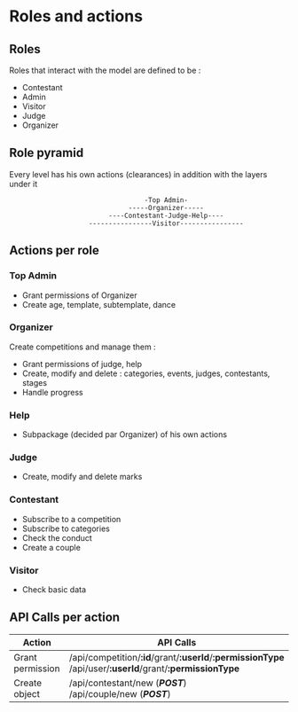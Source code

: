 # Roles and actions

## Roles

Roles that interact with the model are defined to be :
- Contestant
- Admin
- Visitor
- Judge
- Organizer

## Role pyramid

Every level has his own actions (clearances) in addition with the layers under it

                                      -Top Admin-
                                  -----Organizer-----
                             ----Contestant-Judge-Help----
                        ----------------Visitor----------------

## Actions per role

### Top Admin
- Grant permissions of Organizer
- Create age, template, subtemplate, dance

### Organizer
Create competitions and manage them :
  - Grant permissions of judge, help
  - Create, modify and delete : categories, events, judges, contestants, stages
  - Handle progress

### Help
- Subpackage (decided par Organizer) of his own actions

### Judge
- Create, modify and delete marks

### Contestant
- Subscribe to a competition
- Subscribe to categories
- Check the conduct
- Create a couple

### Visitor
- Check basic data

## API Calls per action

Action | API Calls
------ | ---------
Grant permission | /api/competition/**:id**/grant/**:userId**/**:permissionType**<br>/api/user/**:userId**/grant/**:permissionType**
Create object | /api/contestant/new (**_POST_**)<br>/api/couple/new (**_POST_**)